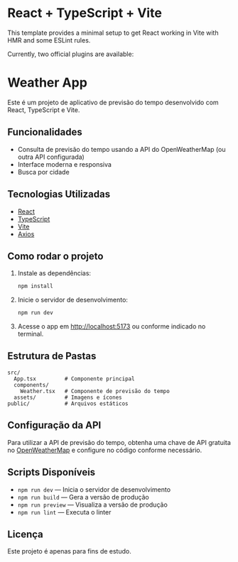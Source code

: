 # React + TypeScript + Vite

This template provides a minimal setup to get React working in Vite with HMR and some ESLint rules.

Currently, two official plugins are available:


# Weather App

Este é um projeto de aplicativo de previsão do tempo desenvolvido com React, TypeScript e Vite.

## Funcionalidades
- Consulta de previsão do tempo usando a API do OpenWeatherMap (ou outra API configurada)
- Interface moderna e responsiva
- Busca por cidade

## Tecnologias Utilizadas
- [React](https://react.dev/)
- [TypeScript](https://www.typescriptlang.org/)
- [Vite](https://vitejs.dev/)
- [Axios](https://axios-http.com/)

## Como rodar o projeto

1. Instale as dependências:
   ```powershell
   npm install
   ```

2. Inicie o servidor de desenvolvimento:
   ```powershell
   npm run dev
   ```

3. Acesse o app em [http://localhost:5173](http://localhost:5173) ou conforme indicado no terminal.

## Estrutura de Pastas
```
src/
  App.tsx         # Componente principal
  components/
    Weather.tsx   # Componente de previsão do tempo
  assets/         # Imagens e ícones
public/           # Arquivos estáticos
```

## Configuração da API
Para utilizar a API de previsão do tempo, obtenha uma chave de API gratuita no [OpenWeatherMap](https://openweathermap.org/api) e configure no código conforme necessário.

## Scripts Disponíveis
- `npm run dev` — Inicia o servidor de desenvolvimento
- `npm run build` — Gera a versão de produção
- `npm run preview` — Visualiza a versão de produção
- `npm run lint` — Executa o linter

## Licença
Este projeto é apenas para fins de estudo.


